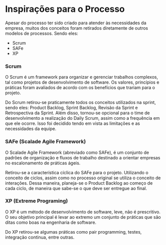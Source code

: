# Inspirações para o Processo

Apesar do processo ter sido criado para atender às necessidades da empresa, muitos dos conceitos foram retirados diretamente de outros modelos de processos. Sendo eles:

* Scrum
* SAFe
* XP

### Scrum

O Scrum é um framework para organizar e gerenciar trabalhos complexos, tal como projetos de desenvolvimento de software. Os valores, princípios e práticas foram avaliados de acordo com os benefícios que trariam para o projeto.

Do Scrum retirou-se praticamente todos os conceitos utilizados na sprint, sendo eles: Product Backlog, Sprint Backlog, Revisão da Sprint e Retrospectiva da Sprint. Além disso, tornou-se opcional para o time de desenvolvimento a realização do Daily Scrum, assim como a frequência em que ele ocorre. Isso foi decidido tendo em vista as limitações e as necessidades da equipe.

### SAFe \(Scalade Agile Framework\)

O Scalade Agile Framework \(abreviado como SAFe\), é um conjunto de padrões de organização e fluxos de trabalho destinado a orientar empresas no escalonamento de práticas ágeis.

Retirou-se a característica cíclica do SAFe para o projeto. Utilizando o conceito de ciclos, assim como no processo original se utiliza o conceito de interações. Dessa maneira, planeja-se o Product Backlog ao começo de cada ciclo, de maneira que sabe-se o que deve ser entregue ao final.

### XP \(Extreme Programing\)

O XP é um método de desenvolvimento de software, leve, não é prescritivo. O seu objetivo principal é levar ao extremo um conjunto de práticas que são ditas como boas na engenharia de software.

Do XP retirou-se algumas práticas como pair programming, testes, integração continua, entre outras.



